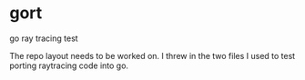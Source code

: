 # gort
go ray tracing test

The repo layout needs to be worked on. I threw in the two files I used to test porting raytracing code into go.
